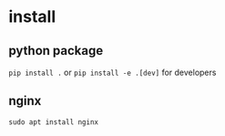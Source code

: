 # install
## python package
`pip install .` 
or `pip install -e .[dev]` for developers

## nginx
`sudo apt install nginx`
